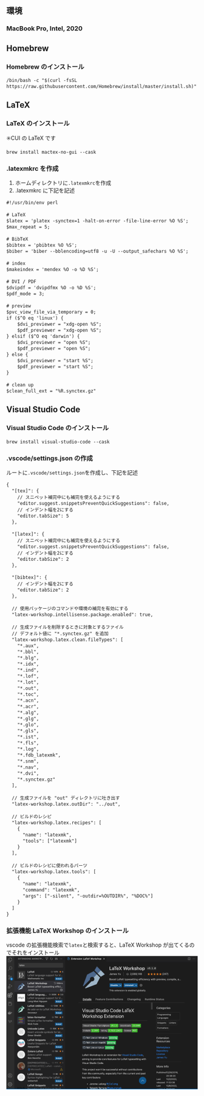 ## 環境

### MacBook Pro, Intel, 2020

## Homebrew

### Homebrew のインストール

```
/bin/bash -c "$(curl -fsSL https://raw.githubusercontent.com/Homebrew/install/master/install.sh)"
```

## LaTeX

### LaTeX のインストール

✳️CUI の LaTeX です

```
brew install mactex-no-gui --cask
```

### .latexmkrc を作成

1. ホームディレクトリに`.latexmkrc`を作成
2. .latexmkrc に下記を記述

```
#!/usr/bin/env perl

# LaTeX
$latex = 'platex -synctex=1 -halt-on-error -file-line-error %O %S';
$max_repeat = 5;

# BibTeX
$bibtex = 'pbibtex %O %S';
$biber = 'biber --bblencoding=utf8 -u -U --output_safechars %O %S';

# index
$makeindex = 'mendex %O -o %D %S';

# DVI / PDF
$dvipdf = 'dvipdfmx %O -o %D %S';
$pdf_mode = 3;

# preview
$pvc_view_file_via_temporary = 0;
if ($^O eq 'linux') {
    $dvi_previewer = "xdg-open %S";
    $pdf_previewer = "xdg-open %S";
} elsif ($^O eq 'darwin') {
    $dvi_previewer = "open %S";
    $pdf_previewer = "open %S";
} else {
    $dvi_previewer = "start %S";
    $pdf_previewer = "start %S";
}

# clean up
$clean_full_ext = "%R.synctex.gz"
```

## Visual Studio Code

### Visual Studio Code のインストール

```
brew install visual-studio-code --cask
```

### .vscode/settings.json の作成

ルートに`.vscode/settings.json`を作成し、下記を記述

```
{
  "[tex]": {
    // スニペット補完中にも補完を使えるようにする
    "editor.suggest.snippetsPreventQuickSuggestions": false,
    // インデント幅を2にする
    "editor.tabSize": 5
  },

  "[latex]": {
    // スニペット補完中にも補完を使えるようにする
    "editor.suggest.snippetsPreventQuickSuggestions": false,
    // インデント幅を2にする
    "editor.tabSize": 2
  },

  "[bibtex]": {
    // インデント幅を2にする
    "editor.tabSize": 2
  },

  // 使用パッケージのコマンドや環境の補完を有効にする
  "latex-workshop.intellisense.package.enabled": true,

  // 生成ファイルを削除するときに対象とするファイル
  // デフォルト値に "*.synctex.gz" を追加
  "latex-workshop.latex.clean.fileTypes": [
    "*.aux",
    "*.bbl",
    "*.blg",
    "*.idx",
    "*.ind",
    "*.lof",
    "*.lot",
    "*.out",
    "*.toc",
    "*.acn",
    "*.acr",
    "*.alg",
    "*.glg",
    "*.glo",
    "*.gls",
    "*.ist",
    "*.fls",
    "*.log",
    "*.fdb_latexmk",
    "*.snm",
    "*.nav",
    "*.dvi",
    "*.synctex.gz"
  ],

  // 生成ファイルを "out" ディレクトリに吐き出す
  "latex-workshop.latex.outDir": "../out",

  // ビルドのレシピ
  "latex-workshop.latex.recipes": [
    {
      "name": "latexmk",
      "tools": ["latexmk"]
    }
  ],

  // ビルドのレシピに使われるパーツ
  "latex-workshop.latex.tools": [
    {
      "name": "latexmk",
      "command": "latexmk",
      "args": ["-silent", "-outdir=%OUTDIR%", "%DOC%"]
    }
  ]
}

```

### 拡張機能 LaTeX Workshop のインストール

vscode の拡張機能検索で`latex`と検索すると、LaTeX Workshop が出てくるのでそれをインストール
![latex workshop](latex_workshop.png)
